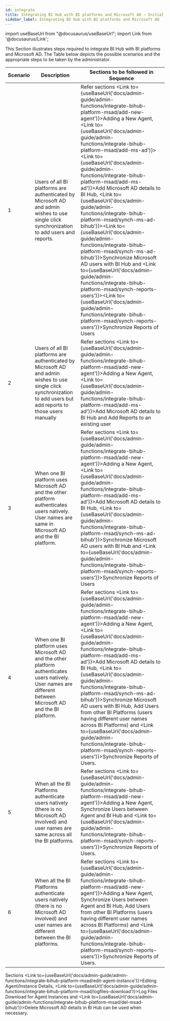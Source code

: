 ```yaml
---
id: integrate
title: Integrating BI Hub with BI platforms and Microsoft AD – Initial Setup
sidebar_label: Integrating BI Hub with BI platforms and Microsoft AD
---
```


import useBaseUrl from "@docusaurus/useBaseUrl";
import Link from '@docusaurus/Link';

This Section illustrates steps required to integrate BI Hub with BI platforms and Microsoft AD. 
The Table below depicts the possible scenarios and the appropriate steps to be taken by the administrator.

| Scenario | Description                                                                                                                                                           | Sections to be followed in Sequence                                                                                                                                                                                                            |
|----------|-----------------------------------------------------------------------------------------------------------------------------------------------------------------------|------------------------------------------------------------------------------------------------------------------------------------------------------------------------------------------------------------------------------------------------|
| 1        | Users of all BI platforms are authenticated by Microsoft AD and admin wishes to use single click synchronization to add users and reports.                            | Refer sections <Link to={useBaseUrl('docs/admin-guide/admin-functions/integrate-bihub-platform-msad/add-new-agent')}>Adding a New Agent</Link>, <Link to={useBaseUrl('docs/admin-guide/admin-functions/integrate-bihub-platform-msad/add-ms-ad')}><Link to={useBaseUrl('docs/admin-guide/admin-functions/integrate-bihub-platform-msad/add-ms-ad')}>Add Microsoft AD details to BI Hub</Link></Link>, <Link to={useBaseUrl('docs/admin-guide/admin-functions/integrate-bihub-platform-msad/synch-ms-ad-bihub')}><Link to={useBaseUrl('docs/admin-guide/admin-functions/integrate-bihub-platform-msad/synch-ms-ad-bihub')}>Synchronize Microsoft AD users with BI Hub</Link></Link> and <Link to={useBaseUrl('docs/admin-guide/admin-functions/integrate-bihub-platform-msad/synch-reports-users')}><Link to={useBaseUrl('docs/admin-guide/admin-functions/integrate-bihub-platform-msad/synch-reports-users')}>Synchronize Reports of Users</Link></Link>|
| 2        | Users of all BI platforms are authenticated by Microsoft AD and admin wishes to use single click synchronization to add users but add reports to those users manually | Refer sections <Link to={useBaseUrl('docs/admin-guide/admin-functions/integrate-bihub-platform-msad/add-new-agent')}>Adding a New Agent</Link>, <Link to={useBaseUrl('docs/admin-guide/admin-functions/integrate-bihub-platform-msad/add-ms-ad')}>Add Microsoft AD details to BI Hub</Link> and Add Reports to an existing user                                                                                                                                      |
| 3        | When one BI platform uses Microsoft AD and the other platform authenticates users natively. User names are same in Microsoft AD and the BI platform.                  | Refer sections <Link to={useBaseUrl('docs/admin-guide/admin-functions/integrate-bihub-platform-msad/add-new-agent')}>Adding a New Agent</Link>, <Link to={useBaseUrl('docs/admin-guide/admin-functions/integrate-bihub-platform-msad/add-ms-ad')}>Add Microsoft AD details to BI Hub</Link>, <Link to={useBaseUrl('docs/admin-guide/admin-functions/integrate-bihub-platform-msad/synch-ms-ad-bihub')}>Synchronize Microsoft AD users with BI Hub</Link> and <Link to={useBaseUrl('docs/admin-guide/admin-functions/integrate-bihub-platform-msad/synch-reports-users')}>Synchronize Reports of Users</Link>                                                                                             |
| 4        | When one BI platform uses Microsoft AD and the other platform authenticates users natively. User names are different between Microsoft AD and the BI platform.        | Refer sections <Link to={useBaseUrl('docs/admin-guide/admin-functions/integrate-bihub-platform-msad/add-new-agent')}>Adding a New Agent</Link>, <Link to={useBaseUrl('docs/admin-guide/admin-functions/integrate-bihub-platform-msad/add-ms-ad')}>Add Microsoft AD details to BI Hub</Link>, <Link to={useBaseUrl('docs/admin-guide/admin-functions/integrate-bihub-platform-msad/synch-ms-ad-bihub')}>Synchronize Microsoft AD users with BI Hub</Link>, Add Users from other BI Platforms (users having different user names across BI Platforms) and <Link to={useBaseUrl('docs/admin-guide/admin-functions/integrate-bihub-platform-msad/synch-reports-users')}>Synchronize Reports of Users</Link>. |
| 5        | When all the BI Platforms authenticate users natively (there is no Microsoft AD involved) and user names are same across all the BI platforms.                        | Refer sections <Link to={useBaseUrl('docs/admin-guide/admin-functions/integrate-bihub-platform-msad/add-new-agent')}>Adding a New Agent</Link>, Synchronize Users between Agent and BI Hub and <Link to={useBaseUrl('docs/admin-guide/admin-functions/integrate-bihub-platform-msad/synch-reports-users')}>Synchronize Reports of Users</Link>.                                                                                                                                |
| 6        | When all the BI Platforms authenticate users natively (there is no Microsoft AD involved) and user names are different between the BI platforms.                      | Refer sections <Link to={useBaseUrl('docs/admin-guide/admin-functions/integrate-bihub-platform-msad/add-new-agent')}>Adding a New Agent</Link>, Synchronize Users between Agent and BI Hub, Add Users from other BI Platforms (users having different user names across BI Platforms) and <Link to={useBaseUrl('docs/admin-guide/admin-functions/integrate-bihub-platform-msad/synch-reports-users')}>Synchronize Reports of Users</Link>.                                     |

Sections <Link to={useBaseUrl('docs/admin-guide/admin-functions/integrate-bihub-platform-msad/edit-agent-instance')}>Editing Agent/Instance Details</Link>, <Link to={useBaseUrl('docs/admin-guide/admin-functions/integrate-bihub-platform-msad/logfiles-download')}>Log Files Download for Agent Instances</Link> and <Link to={useBaseUrl('docs/admin-guide/admin-functions/integrate-bihub-platform-msad/del-msad-bihub')}>Delete Microsoft AD details in BI Hub</Link> can be used when necessary.


  